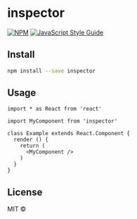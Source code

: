 # inspector

> 

[![NPM](https://img.shields.io/npm/v/inspector.svg)](https://www.npmjs.com/package/inspector) [![JavaScript Style Guide](https://img.shields.io/badge/code_style-standard-brightgreen.svg)](https://standardjs.com)

## Install

```bash
npm install --save inspector
```

## Usage

```tsx
import * as React from 'react'

import MyComponent from 'inspector'

class Example extends React.Component {
  render () {
    return (
      <MyComponent />
    )
  }
}
```

## License

MIT © [](https://github.com/)
